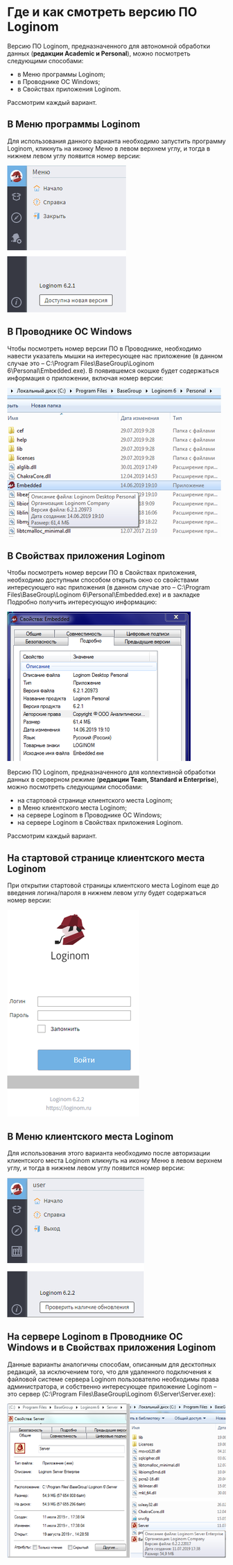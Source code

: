 # Где и как смотреть версию ПО Loginom

Версию ПО Loginom, предназначенного для автономной обработки данных (__редакции Academic и Personal__), можно посмотреть следующими способами:

* в Меню программы Loginom;
* в Проводнике OC Windows;
* в Свойствах приложения Loginom.

Рассмотрим каждый вариант.

## В Меню программы Loginom

Для использования данного варианта необходимо запустить программу Loginom, кликнуть на иконку Меню в левом верхнем углу, и тогда в нижнем левом углу появится номер версии:

![.](desktop-menu.PNG)

## В Проводнике OC Windows

Чтобы посмотреть номер версии ПО в Проводнике, необходимо навести указатель мышки на интересующее нас приложение (в данном случае это – C:\Program Files\BaseGroup\Loginom 6\Personal\Embedded.exe). В появившемся окошке будет содержаться информация о приложении, включая номер версии:

![.](desktop-explorer.PNG)

## В Свойствах приложения Loginom

Чтобы посмотреть номер версии ПО в Свойствах приложения, необходимо доступным способом открыть окно со свойствами интересующего нас приложения (в данном случае это – C:\Program Files\BaseGroup\Loginom 6\Personal\Embedded.exe) и в закладке Подробно получить интересующую информацию:

![.](desktop-properties.PNG) 

Версию ПО Loginom, предназначенного для коллективной обработки данных в серверном режиме (__редакции Team, Standard и Enterprise__), можно посмотреть следующими способами:

* на стартовой странице клиентского места Loginom;
* в Меню клиентского места Loginom;
* на сервере Loginom в Проводнике OC Windows;
* на сервере Loginom в Свойствах приложения Loginom.

Рассмотрим каждый вариант.

## На стартовой странице клиентского места Loginom

При открытии стартовой страницы клиентского места Loginom еще до введения логина/пароля в нижнем левом углу будет содержаться номер версии:

![.](studio-start.PNG)

## В Меню клиентского места Loginom

Для использования этого варианта необходимо после авторизации клиентского места Loginom кликнуть на иконку Меню в левом верхнем углу, и тогда в нижнем левом углу появится номер версии:

![.](studio-menu.PNG)

## На сервере Loginom в Проводнике OC Windows и в Свойствах приложения Loginom

Данные варианты аналогичны способам, описанным для десктопных редакций, за исключением того, что для удаленного подключения к файловой системе сервера Loginom пользователю необходимы права администратора, и собственно интересующее приложение Loginom – это сервер (C:\Program Files\BaseGroup\Loginom 6\Server\Server.exe):

![.](studio-properties-explorer.png)

